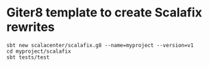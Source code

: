 # Giter8 template to create Scalafix rewrites

```
sbt new scalacenter/scalafix.g8 --name=myproject --version=v1
cd myproject/scalafix
sbt tests/test
```
